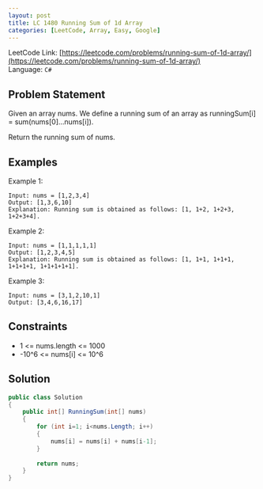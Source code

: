 ```yaml
---
layout: post
title: LC 1480 Running Sum of 1d Array
categories: [LeetCode, Array, Easy, Google]
---
```


LeetCode Link: [https://leetcode.com/problems/running-sum-of-1d-array/](https://leetcode.com/problems/running-sum-of-1d-array/)  
Language: `C#`

## Problem Statement

Given an array nums. We define a running sum of an array as runningSum[i] = sum(nums[0]…nums[i]).

Return the running sum of nums.

## Examples

Example 1:

```
Input: nums = [1,2,3,4]
Output: [1,3,6,10]
Explanation: Running sum is obtained as follows: [1, 1+2, 1+2+3, 1+2+3+4].
```

Example 2:

```
Input: nums = [1,1,1,1,1]
Output: [1,2,3,4,5]
Explanation: Running sum is obtained as follows: [1, 1+1, 1+1+1, 1+1+1+1, 1+1+1+1+1].
```

Example 3:

```
Input: nums = [3,1,2,10,1]
Output: [3,4,6,16,17]
```

## Constraints  

* 1 <= nums.length <= 1000
* -10^6 <= nums[i] <= 10^6

## Solution

``` csharp
public class Solution
{
    public int[] RunningSum(int[] nums) 
    {
        for (int i=1; i<nums.Length; i++)
        {
            nums[i] = nums[i] + nums[i-1];
        }
        
        return nums;
    }
}
```
